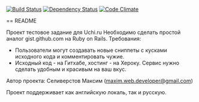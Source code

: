 [![Build Status](https://travis-ci.org/seliverstov-maxim/uchi-ru-rails.svg?branch=master)](https://travis-ci.org/seliverstov-maxim/uchi-ru-rails)
[![Dependency Status](https://gemnasium.com/seliverstov-maxim/uchi-ru-rails.svg)](https://gemnasium.com/seliverstov-maxim/uchi-ru-rails)
[![Code Climate](https://codeclimate.com/github/seliverstov-maxim/uchi-ru-rails/badges/gpa.svg)](https://codeclimate.com/github/seliverstov-maxim/uchi-ru-rails)

== README

Проект тестовое задание для Uchi.ru
Необходимо сделать простой аналог gist.github.com на Ruby on Rails.
Требования:
- Пользователи могут создавать новые сниппеты с кусками исходного кода и комментировать чужие.
- Исходный код - на Гитхабе, хостинг - на Хероку.
Сервис нужно сделать удобным и красивым на ваш вкус.

Автор проекта: Селиверстов Максим (maxim.web.developer@gmail.com)

Проект поддерживает как английскую локаль, так и русскую.
